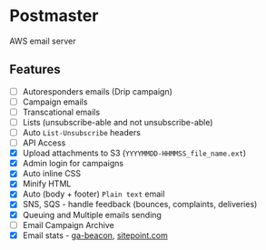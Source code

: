 # Postmaster

AWS email server

## Features

- [ ] Autoresponders emails (Drip campaign)
- [ ] Campaign emails
- [ ] Transcational emails
- [ ] Lists (unsubscribe-able and not unsubscribe-able)
- [ ] Auto `List-Unsubscribe` headers
- [ ] API Access
- [x] Upload attachments to S3 (`YYYYMMDD-HHMMSS_file_name.ext`)
- [x] Admin login for campaigns
- [x] Auto inline CSS
- [x] Minify HTML
- [x] Auto (body + footer) `Plain text` email
- [x] SNS, SQS - handle feedback (bounces, complaints, deliveries)
- [x] Queuing and Multiple emails sending
- [ ] Email Campaign Archive
- [x] Email stats - [ga-beacon](https://github.com/igrigorik/ga-beacon), [sitepoint.com](http://www.sitepoint.com/using-beacon-image-github-website-email-analytics/)